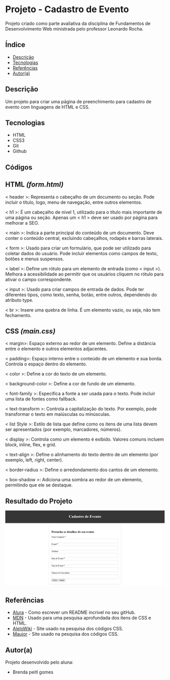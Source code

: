 # Projeto - Cadastro de Evento
 
Projeto criado como parte avaliativa da disciplina de Fundamentos de Desenvolvimento Web ministrada pelo professor Leonardo Rocha.
 
## Índice
* [Descrição](#descrição)
* [Tecnologias](#tecnologias)
* [Referências](#referências)
* [Autor(a)](#autora)
 
## Descrição
 
Um projeto para criar uma página de preenchimento para cadastro de evento com linguagens de HTML e CSS.
 
 
## Tecnologias
 
* HTML
* CSS3
* Git
* Github
 
## Códigos
 
## **HTML** _(form.html)_
 
< header >: Representa o cabeçalho de um documento ou seção. Pode incluir o título, logo, menu de navegação, entre outros elementos.
 
< h1 >: É um cabeçalho de nível 1, utilizado para o título mais importante de uma página ou seção. Apenas um < h1 > deve ser usado por página para melhorar a SEO.
 
< main >: Indica a parte principal do conteúdo de um documento. Deve conter o conteúdo central, excluindo cabeçalhos, rodapés e barras laterais.
 
< form >: Usado para criar um formulário, que pode ser utilizado para coletar dados do usuário. Pode incluir elementos como campos de texto, botões e menus suspensos.
 
< label >: Define um rótulo para um elemento de entrada (como < input >). Melhora a acessibilidade ao permitir que os usuários cliquem no rótulo para ativar o campo correspondente.
 
< input >: Usado para criar campos de entrada de dados. Pode ter diferentes tipos, como texto, senha, botão, entre outros, dependendo do atributo type.
 
< br >: Insere uma quebra de linha. É um elemento vazio, ou seja, não tem fechamento.
 
## **CSS** _(main.css)_
 
< margin>: Espaço externo ao redor de um elemento. Define a distância entre o elemento e outros elementos adjacentes.
 
< padding>: Espaço interno entre o conteúdo de um elemento e sua borda. Controla o espaço dentro do elemento.
 
< color >: Define a cor do texto de um elemento.
 
< background-color >: Define a cor de fundo de um elemento.
 
< font-family >: Especifica a fonte a ser usada para o texto. Pode incluir uma lista de fontes como fallback.
 
< text-transform >: Controla a capitalização do texto. Por exemplo, pode transformar o texto em maiúsculas ou minúsculas.
 
< list Style >: Estilo de lista que define como os itens de uma lista devem ser apresentados (por exemplo, marcadores, números).
 
< display >: Controla como um elemento é exibido. Valores comuns incluem block, inline, flex, e grid.
 
< text-align >: Define o alinhamento do texto dentro de um elemento (por exemplo, left, right, center).
 
< border-radius >: Define o arredondamento dos cantos de um elemento.
 
< box-shadow >: Adiciona uma sombra ao redor de um elemento, permitindo que ele se destaque.
 
## Resultado do Projeto
![Resultado Final do Projeto](./_img/Resultado_Final.png)
 
## Referências
 
* [Alura](https://www.alura.com.br/artigos/escrever-bom-readme) - Como escrever um README incrivel no seu gitHub.
* [MDN](https://developer.mozilla.org/pt-BR/) - Usado para uma pesquisa aprofundada dos itens de CSS e HTML.
* [AleloWiki](https://alelowiki.cenargen.embrapa.br/index.php/P%C3%A1gina_principal) - Site usado na pesquisa dos códigos CSS.
* [Maujor](https://maujor.com/) - Site usado na pesquisa dos códigos CSS.
 
## Autor(a)
 
Projeto desenvolvido pelo aluna:
 
* Brenda peitl gomes
